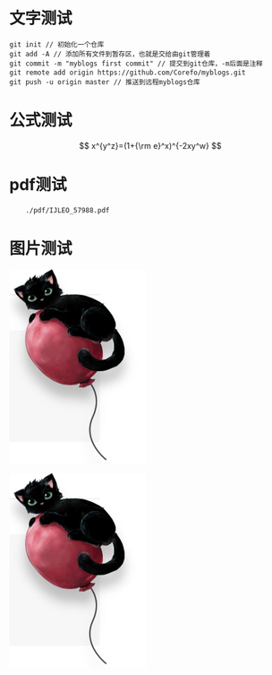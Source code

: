 # 文字测试

```git
git init // 初始化一个仓库
git add -A // 添加所有文件到暂存区，也就是交给由git管理着
git commit -m "myblogs first commit" // 提交到git仓库，-m后面是注释
git remote add origin https://github.com/Corefo/myblogs.git
git push -u origin master // 推送到远程myblogs仓库
```

# 公式测试

$$ x^{y^z}=(1+{\rm e}^x)^{-2xy^w} $$

# pdf测试

```pdf
    ./pdf/IJLEO_57988.pdf
```

# 图片测试

<img src="../pictures/cat.jpg">

![图片测试](../pictures/cat.jpg)
